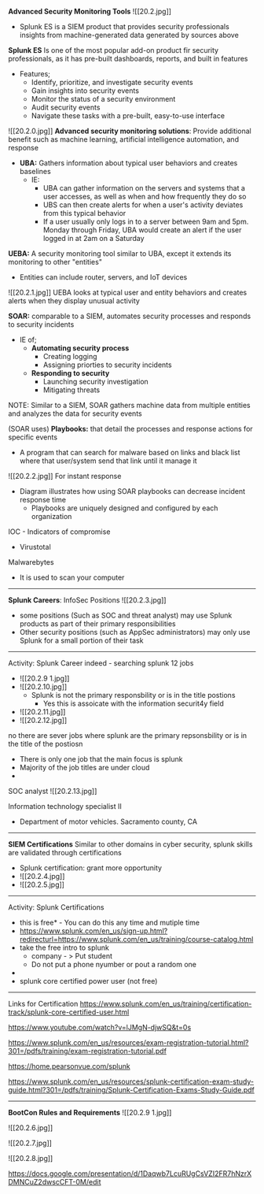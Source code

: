 **Advanced Security Monitoring Tools**
![[20.2.jpg]]
- Splunk ES is a SIEM product that provides security professionals insights from machine-generated data generated by sources above 

**Splunk ES** Is one of the most popular add-on product fir security professionals, as it has pre-built dashboards, reports, and built in features 
- Features; 
	- Identify, prioritize, and investigate security events 
	- Gain insights into security events 
	- Monitor the status of a security environment 
	- Audit security events 
	- Navigate these tasks with a pre-built, easy-to-use interface

![[20.2.0.jpg]]
**Advanced security monitoring solutions**: Provide additional benefit such as machine learning, artificial intelligence automation, and response 
- **UBA:** Gathers information about typical user behaviors and creates baselines 
	- IE: 
		- UBA can gather information on the servers and systems that a user accesses, as well as when and how frequently they do so 
		- UBS can then create alerts for when a user's activity deviates from this typical behavior 
		- If a user usually only logs in to a server between 9am and 5pm. Monday through Friday, UBA would create an alert if the user logged in at 2am on a Saturday 

**UEBA:** A security monitoring tool similar to UBA, except it extends its monitoring to other "entities"
- Entities can include router, servers, and IoT devices 

![[20.2.1.jpg]]
UEBA looks at typical user and entity behaviors and creates alerts when they display unusual activity 

**SOAR:** comparable to a SIEM, automates security processes and responds to security incidents 
- IE of;
	- **Automating security process**
		- Creating logging 
		- Assigning priorties to security incidents
	- **Responding to security**
		- Launching security investigation
		- Mitigating threats

NOTE: Similar to a SIEM, SOAR gathers machine data from multiple entities and analyzes the data for security events 

(SOAR uses) **Playbooks:** that detail the processes and response actions for specific events 
- A program that can search for malware based on links and black list where that user/system send that link until it manage it 

![[20.2.2.jpg]]
For instant response 
- Diagram illustrates how using SOAR playbooks can decrease incident response time 
	- Playbooks are uniquely designed and configured by each organization 

IOC - Indicators of compromise 
- Virustotal 

Malwarebytes 
- It is used to scan your computer 

___
**Splunk Careers**: InfoSec Positions
![[20.2.3.jpg]]
- some positions (Such as SOC and threat analyst) may use Splunk products as part of their primary responsibilities 
- Other security positions (such as AppSec administrators) may only use Splunk for a small portion of their task 

____
Activity: Splunk Career 
indeed - searching splunk
12 jobs 
- ![[20.2.9 1.jpg]]
- ![[20.2.10.jpg]]
	- Splunk is not the primary responsbility or is in the title postions
		- Yes this is assoicate with the information securit4y field 
- ![[20.2.11.jpg]]
- ![[20.2.12.jpg]]

no there are sever jobs where splunk are the primary repsonsbility or is in the title of the postiosn 
- There is only one job that the main focus is splunk
- Majority of the job titles are under cloud 
- 

SOC analyst
![[20.2.13.jpg]]

Information technology specialist II
- Department of motor vehicles. Sacramento county, CA
___
**SIEM Certifications**
Similar to other domains in cyber security, splunk skills are validated through certifications 
- Splunk certification: grant more opportunity 
- ![[20.2.4.jpg]]
- ![[20.2.5.jpg]]
____
Activity: Splunk Certifications
- this is free* - You can do this any time and mutiple time 
- https://www.splunk.com/en_us/sign-up.html?redirecturl=https://www.splunk.com/en_us/training/course-catalog.html
- take the free intro to splunk
	- company - > Put student
	- Do not put a phone nyumber or pout a random one 
- 
- splunk core certified power user (not free)

____
Links for Certification 
https://www.splunk.com/en_us/training/certification-track/splunk-core-certified-user.html 

https://www.youtube.com/watch?v=lJMgN-djwSQ&t=0s

https://www.splunk.com/en_us/resources/exam-registration-tutorial.html?301=/pdfs/training/exam-registration-tutorial.pdf

https://home.pearsonvue.com/splunk

https://www.splunk.com/en_us/resources/splunk-certification-exam-study-guide.html?301=/pdfs/training/Splunk-Certification-Exams-Study-Guide.pdf
____
**BootCon Rules and Requirements**
![[20.2.9 1.jpg]]

![[20.2.6.jpg]]

![[20.2.7.jpg]]

![[20.2.8.jpg]]







https://docs.google.com/presentation/d/1Daqwb7LcuRUgCsVZI2FR7hNzrXDMNCuZ2dwscCFT-0M/edit